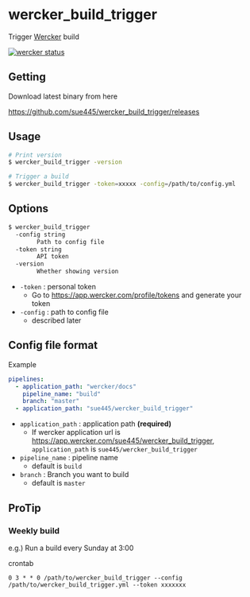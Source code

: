 # wercker_build_trigger
Trigger [Wercker](http://www.wercker.com/) build

[![wercker status](https://app.wercker.com/status/e4c5f1e0f5898b33ffdc26ca29ef4e2c/m/master "wercker status")](https://app.wercker.com/project/byKey/e4c5f1e0f5898b33ffdc26ca29ef4e2c)

## Getting

Download latest binary from here

https://github.com/sue445/wercker_build_trigger/releases

## Usage
```bash
# Print version
$ wercker_build_trigger -version

# Trigger a build
$ wercker_build_trigger -token=xxxxx -config=/path/to/config.yml
```

## Options
```bash
$ wercker_build_trigger
  -config string
    	Path to config file
  -token string
    	API token
  -version
    	Whether showing version
```

* `-token` : personal token
  * Go to https://app.wercker.com/profile/tokens and generate your token
* `-config` : path to config file
  * described later

## Config file format
Example

```yaml
pipelines:
  - application_path: "wercker/docs"
    pipeline_name: "build"
    branch: "master"
  - application_path: "sue445/wercker_build_trigger"
```

* `application_path` : application path **(required)**
  * If wercker application url is https://app.wercker.com/sue445/wercker_build_trigger, `application_path` is `sue445/wercker_build_trigger`
* `pipeline_name` : pipeline name 
  *  default is `build`
* `branch` : Branch you want to build
  *  default is `master`

## ProTip
### Weekly build
e.g.) Run a build every Sunday at 3:00

crontab

```
0 3 * * 0 /path/to/wercker_build_trigger --config /path/to/wercker_build_trigger.yml --token xxxxxxx
```
